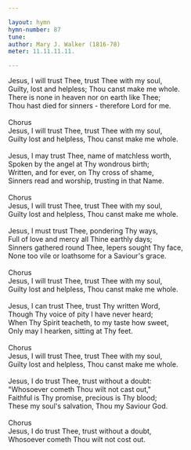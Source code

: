 ```yaml
---

layout: hymn
hymn-number: 87
tune: 
author: Mary J. Walker (1816-78)
meter: 11.11.11.11.

---
```

Jesus, I will trust Thee, trust Thee with my soul,<br>Guilty, lost and helpless; Thou canst make me whole.<br>There is none in heaven nor on earth like Thee;<br>Thou hast died for sinners - therefore Lord for me.<br><br>Chorus<br>Jesus, I will trust Thee, trust Thee with my soul,<br>Guilty lost and helpless, Thou canst make me whole.<br><br>Jesus, I may trust Thee, name of matchless worth,<br>Spoken by the angel at Thy wondrous birth;<br>Written, and for ever, on Thy cross of shame,<br>Sinners read and worship, trusting in that Name.<br><br>Chorus<br>Jesus, I will trust Thee, trust Thee with my soul,<br>Guilty lost and helpless, Thou canst make me whole.<br><br>Jesus, I must trust Thee, pondering Thy ways,<br>Full of love and mercy all Thine earthly days;<br>Sinners gathered round Thee, lepers sought Thy face,<br>None too vile or loathsome for a Saviour's grace.<br><br>Chorus<br>Jesus, I will trust Thee, trust Thee with my soul,<br>Guilty lost and helpless, Thou canst make me whole.<br><br>Jesus, I can trust Thee, trust Thy written Word,<br>Though Thy voice of pity I have never heard;<br>When Thy Spirit teacheth, to my taste how sweet,<br>Only may I hearken, sitting at Thy feet.<br><br>Chorus<br>Jesus, I will trust Thee, trust Thee with my soul,<br>Guilty lost and helpless, Thou canst make me whole.<br><br>Jesus, I do trust Thee, trust without a doubt:<br>"Whosoever cometh Thou wilt not cast out,"<br>Faithful is Thy promise, precious is Thy blood;<br>These my soul's salvation, Thou my Saviour God.<br><br>Chorus<br>Jesus, I do trust Thee, trust without a doubt,<br>Whosoever cometh Thou wilt not cost out.<br><br><br>
